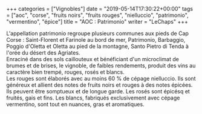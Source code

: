 +++
categories = ["Vignobles"]
date = "2019-05-14T17:30:22+00:00"
tags = ["aoc", "corse", "fruits noirs", "fruits rouges", "nielluccio", "patrimonio", "vermentino", "épice"] 
title = "AOC : Patrimonio"
writer = "LeChaps"
+++

L'appellation patrimonio regroupe plusieurs communes aux pieds de Cap Corse : Saint-Florent et Farinole au bord de mer, Patrimonio, Barbaggio, Poggio d'Oletta et Oletta au pied de la montagne, Santo Pietro di Tenda à l'orée du désert des Agriates.  
Enraciné dans des sols caillouteux et bénéficiant d'un microclimat de brumes et de brises, le vignoble, de faibles rendements, produit des vins au caractère bien trempé, rouges, rosés et blancs.  
Les rouges sont élaborés avec au moins 60 % de cépage nielluccio. Ils sont généreux et allient des notes de fruits noirs et rouges à des notes épicées. Ils peuvent être somptueux et de longue garde. Les rosés sont épicésq et fruités, gais et fins. Les blancs, fabriqués exclusivement avec cépage vermentino, sont tout en nuances, gras et aromatiques.
